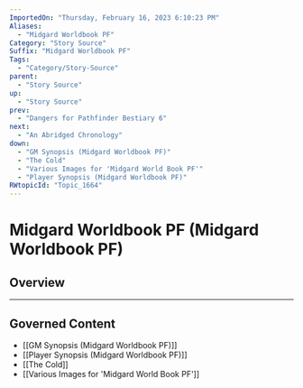 ```yaml
---
ImportedOn: "Thursday, February 16, 2023 6:10:23 PM"
Aliases:
  - "Midgard Worldbook PF"
Category: "Story Source"
Suffix: "Midgard Worldbook PF"
Tags:
  - "Category/Story-Source"
parent:
  - "Story Source"
up:
  - "Story Source"
prev:
  - "Dangers for Pathfinder Bestiary 6"
next:
  - "An Abridged Chronology"
down:
  - "GM Synopsis (Midgard Worldbook PF)"
  - "The Cold"
  - "Various Images for 'Midgard World Book PF'"
  - "Player Synopsis (Midgard Worldbook PF)"
RWtopicId: "Topic_1664"
---
```

# Midgard Worldbook PF (Midgard Worldbook PF)
## Overview
---
## Governed Content
- [[GM Synopsis (Midgard Worldbook PF)]]
- [[Player Synopsis (Midgard Worldbook PF)]]
- [[The Cold]]
- [[Various Images for 'Midgard World Book PF']]

